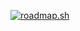 [![roadmap.sh](https://api.roadmap.sh/v1-badge/tall/64d38768aa497d7fa51b3bef?variant=dark&roadmaps=frontend%2Cjavascript%2Creact%2Cfull-stack)](https://roadmap.sh)

